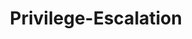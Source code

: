---
layout: tag-list
type: tag
title: Privilege-Escalation
slug: Privilege-Escalation
category: HTB
sidebar: false
description: >
    Es el acto de explotar un error, un fallo de diseño o una supervisión de la configuración en un sistema operativo o una aplicación.
---